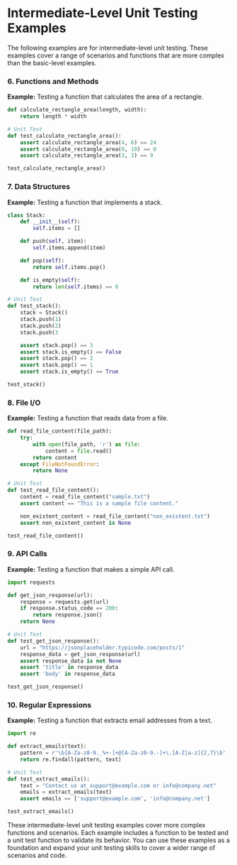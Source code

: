 # Intermediate-Level Unit Testing Examples

The following examples are for intermediate-level unit testing. These examples cover a range of scenarios and functions that are more complex than the basic-level examples.

### 6. Functions and Methods

**Example:** Testing a function that calculates the area of a rectangle.

```python
def calculate_rectangle_area(length, width):
    return length * width

# Unit Test
def test_calculate_rectangle_area():
    assert calculate_rectangle_area(4, 6) == 24
    assert calculate_rectangle_area(0, 10) == 0
    assert calculate_rectangle_area(3, 3) == 9

test_calculate_rectangle_area()
```

### 7. Data Structures

**Example:** Testing a function that implements a stack.

```python
class Stack:
    def __init__(self):
        self.items = []

    def push(self, item):
        self.items.append(item)

    def pop(self):
        return self.items.pop()

    def is_empty(self):
        return len(self.items) == 0

# Unit Test
def test_stack():
    stack = Stack()
    stack.push(1)
    stack.push(2)
    stack.push(3

    assert stack.pop() == 3
    assert stack.is_empty() == False
    assert stack.pop() == 2
    assert stack.pop() == 1
    assert stack.is_empty() == True

test_stack()
```

### 8. File I/O

**Example:** Testing a function that reads data from a file.

```python
def read_file_content(file_path):
    try:
        with open(file_path, 'r') as file:
            content = file.read()
        return content
    except FileNotFoundError:
        return None

# Unit Test
def test_read_file_content():
    content = read_file_content("sample.txt")
    assert content == "This is a sample file content."

    non_existent_content = read_file_content("non_existent.txt")
    assert non_existent_content is None

test_read_file_content()
```

### 9. API Calls

**Example:** Testing a function that makes a simple API call.

```python
import requests

def get_json_response(url):
    response = requests.get(url)
    if response.status_code == 200:
        return response.json()
    return None

# Unit Test
def test_get_json_response():
    url = "https://jsonplaceholder.typicode.com/posts/1"
    response_data = get_json_response(url)
    assert response_data is not None
    assert 'title' in response_data
    assert 'body' in response_data

test_get_json_response()
```

### 10. Regular Expressions

**Example:** Testing a function that extracts email addresses from a text.

```python
import re

def extract_emails(text):
    pattern = r'\b[A-Za-z0-9._%+-]+@[A-Za-z0-9.-]+\.[A-Z|a-z]{2,7}\b'
    return re.findall(pattern, text)

# Unit Test
def test_extract_emails():
    text = "Contact us at support@example.com or info@company.net"
    emails = extract_emails(text)
    assert emails == ['support@example.com', 'info@company.net']

test_extract_emails()
```

These intermediate-level unit testing examples cover more complex functions and scenarios. Each example includes a function to be tested and a unit test function to validate its behavior. You can use these examples as a foundation and expand your unit testing skills to cover a wider range of scenarios and code.
